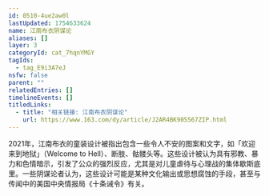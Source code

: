 ```yaml
---
id: 0510-4ue2aw0l
lastUpdated: 1754633624
name: 江南布衣阴谋论
aliases: []
layer: 3
categoryId: cat_7hqnYMGY
tagIds:
  - tag_E9i3A7eJ
nsfw: false
parent: ""
relatedEntries: []
timelineEvents: []
titledLinks:
  - title: "相关链接: 江南布衣阴谋论"
    url: https://www.163.com/dy/article/J2AR4BK905567ZIP.html
---
```


2021年，江南布衣的童装设计被指出包含一些令人不安的图案和文字，如「欢迎来到地狱」（Welcome to Hell）、断肢、骷髅头等。这些设计被认为具有邪教、暴力和色情暗示，引发了公众的强烈反应，尤其是对儿童虐待与心理战的集体歇斯底里。一些阴谋论者认为，这些设计可能是某种文化输出或思想腐蚀的手段，甚至与传闻中的美国中央情报局《十条诫令》有关。
